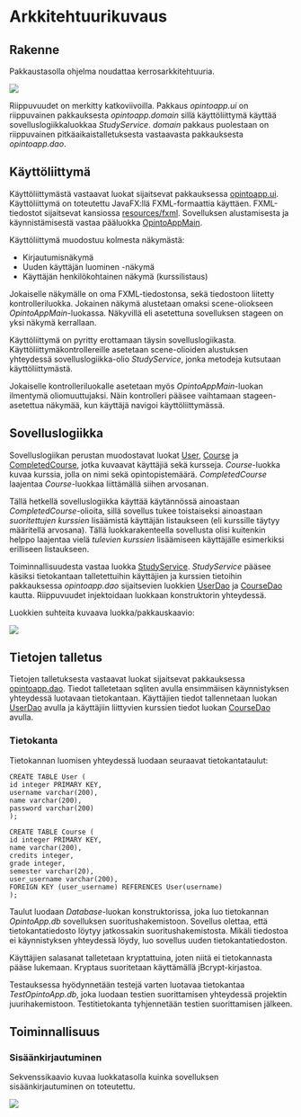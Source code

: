 # Arkkitehtuurikuvaus

## Rakenne
Pakkaustasolla ohjelma noudattaa kerrosarkkitehtuuria.

<img src="https://raw.githubusercontent.com/anL1/otm-harjoitustyo/master/dokumentaatio/images/pakkaukset.png" >

Riippuvuudet on merkitty katkoviivoilla. Pakkaus _opintoapp.ui_ on riippuvainen pakkauksesta _opintoapp.domain_ sillä käyttöliittymä käyttää sovelluslogiikkaluokkaa _StudyService_. _domain_ pakkaus puolestaan on riippuvainen pitkäaikaistalletuksesta vastaavasta pakkauksesta _opintoapp.dao_.

## Käyttöliittymä
Käyttöliittymästä vastaavat luokat sijaitsevat pakkauksessa [opintoapp.ui](https://github.com/anL1/otm-harjoitustyo/tree/master/OpintoApp/src/main/java/opintoapp/ui). Käyttöliittymä on toteutettu JavaFX:llä FXML-formaattia käyttäen. FXML-tiedostot sijaitsevat kansiossa [resources/fxml](https://github.com/anL1/otm-harjoitustyo/tree/master/OpintoApp/src/main/resources/fxml). Sovelluksen alustamisesta ja käynnistämisestä vastaa pääluokka [OpintoAppMain](https://github.com/anL1/otm-harjoitustyo/blob/master/OpintoApp/src/main/java/opintoapp/ui/OpintoAppMain.java).

Käyttöliittymä muodostuu kolmesta näkymästä: 
* Kirjautumisnäkymä
* Uuden käyttäjän luominen -näkymä
* Käyttäjän henkilökohtainen näkymä (kurssilistaus)

Jokaiselle näkymälle on oma FXML-tiedostonsa, sekä tiedostoon liitetty kontrolleriluokka. Jokainen näkymä alustetaan omaksi scene-oliokseen _OpintoAppMain_-luokassa. Näkyvillä eli asetettuna sovelluksen stageen on yksi näkymä kerrallaan.

Käyttöliittymä on pyritty erottamaan täysin sovelluslogiikasta. Käyttöliittymäkontrollereille asetetaan scene-olioiden alustuksen yhteydessä sovelluslogiikka-olio _StudyService_, jonka
metodeja kutsutaan käyttöliittymästä.

Jokaiselle kontrolleriluokalle asetetaan myös _OpintoAppMain_-luokan ilmentymä oliomuuttujaksi. Näin kontrolleri pääsee vaihtamaan stageen-asetettua näkymää, kun käyttäjä navigoi käyttöliittymässä.

## Sovelluslogiikka
Sovelluslogiikan perustan muodostavat luokat [User](https://github.com/anL1/otm-harjoitustyo/blob/master/OpintoApp/src/main/java/opintoapp/domain/User.java), [Course](https://github.com/anL1/otm-harjoitustyo/blob/master/OpintoApp/src/main/java/opintoapp/domain/Course.java) 
ja [CompletedCourse](https://github.com/anL1/otm-harjoitustyo/blob/master/OpintoApp/src/main/java/opintoapp/domain/CompletedCourse.java), jotka kuvaavat käyttäjiä sekä kursseja.
 _Course_-luokka kuvaa kurssia, jolla on nimi sekä opintopistemäärä. _CompletedCourse_ laajentaa _Course_-luokkaa liittämällä siihen arvosanan. 

Tällä hetkellä sovelluslogiikka käyttää käytännössä ainoastaan _CompletedCourse_-olioita, sillä sovellus tukee toistaiseksi ainoastaan _suoritettujen kurssien_ lisäämistä käyttäjän listaukseen (eli kurssille täytyy määritellä arvosana). Tällä luokkarakenteella sovellusta olisi kuitenkin helppo laajentaa vielä _tulevien kurssien_ lisäämiseen käyttäjälle esimerkiksi erilliseen listaukseen.

Toiminnallisuudesta vastaa luokka [StudyService](https://github.com/anL1/otm-harjoitustyo/blob/master/OpintoApp/src/main/java/opintoapp/domain/StudyService.java). _StudyService_ pääsee käsiksi tietokantaan talletettuihin käyttäjien ja kurssien tietoihin pakkauksessa _opintoapp.dao_ sijaitsevien luokkien [UserDao](https://github.com/anL1/otm-harjoitustyo/blob/master/OpintoApp/src/main/java/opintoapp/dao/UserDao.java) ja [CourseDao](https://github.com/anL1/otm-harjoitustyo/blob/master/OpintoApp/src/main/java/opintoapp/dao/CourseDao.java) kautta. Riippuvuudet injektoidaan luokkaan konstruktorin yhteydessä.

Luokkien suhteita kuvaava luokka/pakkauskaavio:

<img src="https://raw.githubusercontent.com/anL1/otm-harjoitustyo/master/dokumentaatio/images/pakkausluokkakaavio.png" >

## Tietojen talletus
Tietojen talletuksesta vastaavat luokat sijaitsevat pakkauksessa [opintoapp.dao](https://github.com/anL1/otm-harjoitustyo/tree/master/OpintoApp/src/main/java/opintoapp/dao).
 Tiedot talletetaan sqliten avulla ensimmäisen käynnistyksen yhteydessä luotavaan tietokantaan.
 Käyttäjien tiedot tallennetaan luokan [UserDao](https://github.com/anL1/otm-harjoitustyo/blob/master/OpintoApp/src/main/java/opintoapp/dao/UserDao.java) avulla ja käyttäjiin liittyvien kurssien tiedot luokan [CourseDao](https://github.com/anL1/otm-harjoitustyo/blob/master/OpintoApp/src/main/java/opintoapp/dao/CourseDao.java) avulla.

### Tietokanta
Tietokannan luomisen yhteydessä luodaan seuraavat tietokantataulut:

```
CREATE TABLE User (
id integer PRIMARY KEY,
username varchar(200),
name varchar(200),
password varchar(200)
);
```

```
CREATE TABLE Course (
id integer PRIMARY KEY,
name varchar(200),
credits integer,
grade integer,
semester varchar(20),
user_username varchar(200),
FOREIGN KEY (user_username) REFERENCES User(username)
);
```
Taulut luodaan _Database_-luokan konstruktorissa, joka luo tietokannan _OpintoApp.db_ sovelluksen suoritushakemistoon. Sovellus olettaa, että tietokantatiedosto löytyy jatkossakin
suoritushakemistosta. Mikäli tiedostoa ei käynnistyksen yhteydessä löydy, luo sovellus uuden tietokantatiedoston.

Käyttäjien salasanat talletetaan kryptattuina, joten niitä ei tietokannasta pääse lukemaan. Kryptaus suoritetaan käyttämällä jBcrypt-kirjastoa.

Testauksessa hyödynnetään testejä varten luotavaa tietokantaa _TestOpintoApp.db_, joka luodaan testien suorittamisen yhteydessä projektin juurihakemistoon. Testitietokanta tyhjennetään testien suorittamisen
jälkeen.

## Toiminnallisuus

### Sisäänkirjautuminen
Sekvenssikaavio kuvaa luokkatasolla kuinka sovelluksen sisäänkirjautuminen on toteutettu.

<img src="https://raw.githubusercontent.com/anL1/otm-harjoitustyo/master/dokumentaatio/images/LogIn.png" >

